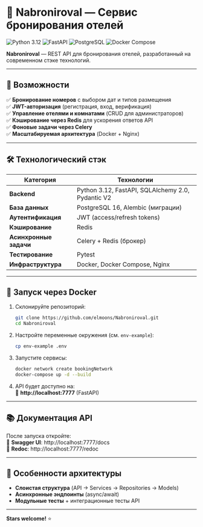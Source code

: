 # 🏨 **Nabroniroval** — Сервис бронирования отелей  

<img src="https://img.shields.io/badge/Python-3.12-blue?logo=python" alt="Python 3.12">  
<img src="https://img.shields.io/badge/FastAPI-0.109.0-green?logo=fastapi" alt="FastAPI">  
<img src="https://img.shields.io/badge/PostgreSQL-16.0-blue?logo=postgresql" alt="PostgreSQL">  
<img src="https://img.shields.io/badge/Docker-Compose-orange?logo=docker" alt="Docker Compose">  

**Nabroniroval** — REST API для бронирования отелей, разработанный на современном стэке технологий.  

---

## 🚀 **Возможности**  
✅ **Бронирование номеров** с выбором дат и типов размещения  
✅ **JWT-авторизация** (регистрация, вход, верификация)  
✅ **Управление отелями и комнатами** (CRUD для администраторов)  
✅ **Кэширование через Redis** для ускорения ответов API  
✅ **Фоновые задачи через Celery**  
✅ **Масштабируемая архитектура** (Docker + Nginx)  

---

## 🛠 **Технологический стэк**  

| Категория       | Технологии                          |
|----------------|-----------------------------------|
| **Backend**    | Python 3.12, FastAPI, SQLAlchemy 2.0, Pydantic V2 |
| **База данных** | PostgreSQL 16, Alembic (миграции) |
| **Аутентификация** | JWT (access/refresh tokens)      |
| **Кэширование**  | Redis                             |
| **Асинхронные задачи** | Celery + Redis (брокер)       |
| **Тестирование**  | Pytest           |
| **Инфраструктура** | Docker, Docker Compose, Nginx    |

---

## 🐳 **Запуск через Docker**  

1. Склонируйте репозиторий:  
   ```bash
   git clone https://github.com/elmoons/Nabroniroval.git
   cd Nabroniroval
   ```

2. Настройте переменные окружения (см. `env-example`):  
   ```bash
   cp env-example .env
   ```

3. Запустите сервисы:  
   ```bash
   docker network create bookingNetwork
   docker-compose up -d --build
   ```

4. API будет доступно на:  
   🔹 **http://localhost:7777** (FastAPI)  

---

## 📚 **Документация API**  

После запуска откройте:  
🔗 **Swagger UI**: http://localhost:7777/docs  
🔗 **Redoc**: http://localhost:7777/redoc  

---

## 🌟 **Особенности архитектуры**  
- **Слоистая структура** (API → Services → Repositories → Models)  
- **Асинхронные эндпоинты** (async/await)  
- **Модульные тесты** + интеграционные тесты API  

---

**Stars welcome!** ⭐️
